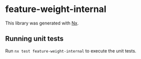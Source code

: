 # feature-weight-internal

This library was generated with [Nx](https://nx.dev).

## Running unit tests

Run `nx test feature-weight-internal` to execute the unit tests.
